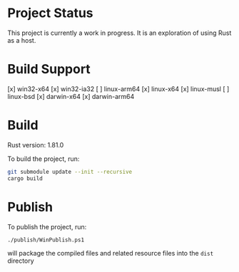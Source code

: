 # Project Status

This project is currently a work in progress. It is an exploration of using Rust as a host.

# Build Support

[x] win32-x64
[x] win32-ia32
[ ] linux-arm64 
[x] linux-x64
[x] linux-musl
[ ] linux-bsd
[x] darwin-x64
[x] darwin-arm64

# Build

Rust version: 1.81.0

To build the project, run:

```bash
git submodule update --init --recursive
cargo build
```

# Publish

To publish the project, run: 

```bash
./publish/WinPublish.ps1
```
will package the compiled files and related resource files into the `dist` directory
